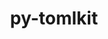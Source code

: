 ---
title: "py-tomlkit"
layout: cache
categories: [package, develop-2024-05-26]
meta: {"versions": ["0.12.1"], "compilers": ["gcc@=11.1.0", "gcc@=11.4.0", "gcc@=9.4.0", "oneapi@=2024.0.0"], "oss": ["ubuntu20.04", "ubuntu22.04"], "platforms": ["linux"], "targets": ["neoverse_v1", "neoverse_v2", "ppc64le", "x86_64_v3"], "stacks": ["data-vis-sdk", "e4s", "e4s-neoverse-v2", "e4s-neoverse_v1", "e4s-oneapi", "e4s-power", "root"], "num_specs": 8, "num_specs_by_stack": {"e4s-power": 1, "root": 8, "data-vis-sdk": 2, "e4s-neoverse_v1": 1, "e4s-neoverse-v2": 1, "e4s": 2, "e4s-oneapi": 1}}
spec_details: [{"hash": "z672eyzabigvnc3z3m2jqst7anrzip2h", "compiler": "gcc@=9.4.0", "versions": ["0.12.1"], "os": "ubuntu20.04", "platform": "linux", "target": "ppc64le", "variants": ["build_system=python_pip"], "stacks": ["e4s-power", "root"], "size": "-", "tarball": "https://binaries.spack.io/releases/develop-2024-05-26/build_cache/linux-ubuntu20.04-ppc64le/gcc-9.4.0/py-tomlkit-0.12.1/linux-ubuntu20.04-ppc64le-gcc-9.4.0-py-tomlkit-0.12.1-z672eyzabigvnc3z3m2jqst7anrzip2h.spack"}, {"hash": "5rkxkw5toqsiiaign2semz27nkk77lmp", "compiler": "gcc@=11.1.0", "versions": ["0.12.1"], "os": "ubuntu20.04", "platform": "linux", "target": "x86_64_v3", "variants": ["build_system=python_pip"], "stacks": ["root", "data-vis-sdk"], "size": "-", "tarball": "https://binaries.spack.io/releases/develop-2024-05-26/build_cache/linux-ubuntu20.04-x86_64_v3/gcc-11.1.0/py-tomlkit-0.12.1/linux-ubuntu20.04-x86_64_v3-gcc-11.1.0-py-tomlkit-0.12.1-5rkxkw5toqsiiaign2semz27nkk77lmp.spack"}, {"hash": "bpifbihfamzztpuel37jjc2cdzb2lwe6", "compiler": "gcc@=11.1.0", "versions": ["0.12.1"], "os": "ubuntu20.04", "platform": "linux", "target": "x86_64_v3", "variants": ["build_system=python_pip"], "stacks": ["root", "data-vis-sdk"], "size": "-", "tarball": "https://binaries.spack.io/releases/develop-2024-05-26/build_cache/linux-ubuntu20.04-x86_64_v3/gcc-11.1.0/py-tomlkit-0.12.1/linux-ubuntu20.04-x86_64_v3-gcc-11.1.0-py-tomlkit-0.12.1-bpifbihfamzztpuel37jjc2cdzb2lwe6.spack"}, {"hash": "z4o5ct2vjgxgrro7rtczhjamwgihcmpk", "compiler": "gcc@=11.4.0", "versions": ["0.12.1"], "os": "ubuntu22.04", "platform": "linux", "target": "neoverse_v1", "variants": ["build_system=python_pip"], "stacks": ["root", "e4s-neoverse_v1"], "size": "-", "tarball": "https://binaries.spack.io/releases/develop-2024-05-26/build_cache/linux-ubuntu22.04-neoverse_v1/gcc-11.4.0/py-tomlkit-0.12.1/linux-ubuntu22.04-neoverse_v1-gcc-11.4.0-py-tomlkit-0.12.1-z4o5ct2vjgxgrro7rtczhjamwgihcmpk.spack"}, {"hash": "b7etmlu7yi4xspuq6vx4pnug2w26yyfd", "compiler": "gcc@=11.4.0", "versions": ["0.12.1"], "os": "ubuntu22.04", "platform": "linux", "target": "neoverse_v2", "variants": ["build_system=python_pip"], "stacks": ["root", "e4s-neoverse-v2"], "size": "-", "tarball": "https://binaries.spack.io/releases/develop-2024-05-26/build_cache/linux-ubuntu22.04-neoverse_v2/gcc-11.4.0/py-tomlkit-0.12.1/linux-ubuntu22.04-neoverse_v2-gcc-11.4.0-py-tomlkit-0.12.1-b7etmlu7yi4xspuq6vx4pnug2w26yyfd.spack"}, {"hash": "juoxyqdooye5wj6edeuvx55ylm66hhpv", "compiler": "gcc@=11.4.0", "versions": ["0.12.1"], "os": "ubuntu22.04", "platform": "linux", "target": "x86_64_v3", "variants": ["build_system=python_pip"], "stacks": ["e4s", "root"], "size": "-", "tarball": "https://binaries.spack.io/releases/develop-2024-05-26/build_cache/linux-ubuntu22.04-x86_64_v3/gcc-11.4.0/py-tomlkit-0.12.1/linux-ubuntu22.04-x86_64_v3-gcc-11.4.0-py-tomlkit-0.12.1-juoxyqdooye5wj6edeuvx55ylm66hhpv.spack"}, {"hash": "f3zhbd4qlbye5v3vde2kae25ou2x4qcu", "compiler": "gcc@=11.4.0", "versions": ["0.12.1"], "os": "ubuntu22.04", "platform": "linux", "target": "x86_64_v3", "variants": ["build_system=python_pip"], "stacks": ["e4s", "root"], "size": "-", "tarball": "https://binaries.spack.io/releases/develop-2024-05-26/build_cache/linux-ubuntu22.04-x86_64_v3/gcc-11.4.0/py-tomlkit-0.12.1/linux-ubuntu22.04-x86_64_v3-gcc-11.4.0-py-tomlkit-0.12.1-f3zhbd4qlbye5v3vde2kae25ou2x4qcu.spack"}, {"hash": "hvxjlssi5dvwzy3feyscexd36l62runh", "compiler": "oneapi@=2024.0.0", "versions": ["0.12.1"], "os": "ubuntu22.04", "platform": "linux", "target": "x86_64_v3", "variants": ["build_system=python_pip"], "stacks": ["e4s-oneapi", "root"], "size": "-", "tarball": "https://binaries.spack.io/releases/develop-2024-05-26/build_cache/linux-ubuntu22.04-x86_64_v3/oneapi-2024.0.0/py-tomlkit-0.12.1/linux-ubuntu22.04-x86_64_v3-oneapi-2024.0.0-py-tomlkit-0.12.1-hvxjlssi5dvwzy3feyscexd36l62runh.spack"}]
---